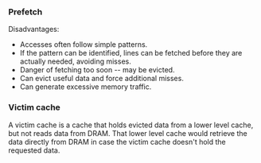 ### Prefetch

Disadvantages:
- Accesses often follow simple patterns.
- If the pattern can be identified, lines can be fetched before they are actually needed, avoiding misses.
- Danger of fetching too soon -- may be evicted.
- Can evict useful data and force additional misses.
- Can generate excessive memory traffic.

### Victim cache

A victim cache is a cache that holds evicted data from a lower level cache, but not reads data from DRAM. That lower level cache would retrieve the data directly from DRAM in case the victim cache doesn't hold the requested data.